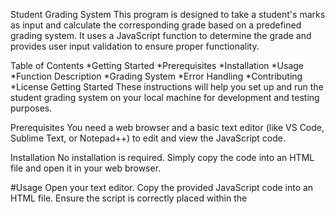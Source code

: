 Student Grading System
This program is designed to take a student's marks as input and calculate the corresponding grade based on a predefined grading system. It uses a JavaScript function to determine the grade and provides user input validation to ensure proper functionality.

Table of Contents
*Getting Started
*Prerequisites
*Installation
*Usage
*Function Description
*Grading System
*Error Handling
*Contributing
*License
Getting Started
These instructions will help you set up and run the student grading system on your local machine for development and testing purposes.

Prerequisites
You need a web browser and a basic text editor (like VS Code, Sublime Text, or Notepad++) to edit and view the JavaScript code.

Installation
No installation is required. Simply copy the code into an HTML file and open it in your web browser.

#Usage
Open your text editor.
Copy the provided JavaScript code into an HTML file. Ensure the script is correctly placed within the <script> tags.
Open the HTML file in your web browser.
A prompt will appear asking you to enter the student's marks.
Enter a number between 0 and 100.
The corresponding grade will be displayed in the browser console.
Function Description
calculateGrade(marks)
This function takes a single parameter marks (the student's marks) and returns a grade based on the following conditions:

A for marks greater than 79
B for marks between 60 and 79 
C for marks between 49 and 59 
D for marks between 40 and 49 
E for marks below 40
#Contributing
If you want to contribute to this project, feel free to fork the repository and submit a pull request. Please ensure your code adheres to the existing coding style and includes appropriate comments and documentation.

#License
This project is licensed under the MIT License - see the LICENSE file for details.